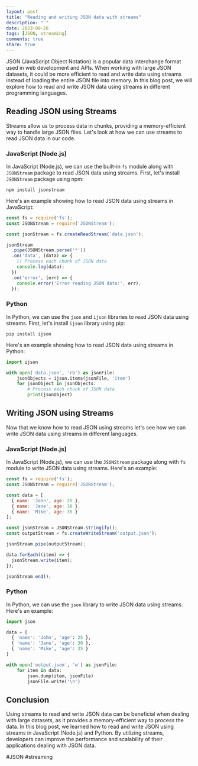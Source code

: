 ```yaml
---
layout: post
title: "Reading and writing JSON data with streams"
description: " "
date: 2023-09-26
tags: [JSON, streaming]
comments: true
share: true
---
```


JSON (JavaScript Object Notation) is a popular data interchange format used in web development and APIs. When working with large JSON datasets, it could be more efficient to read and write data using streams instead of loading the entire JSON file into memory. In this blog post, we will explore how to read and write JSON data using streams in different programming languages.

## Reading JSON using Streams

Streams allow us to process data in chunks, providing a memory-efficient way to handle large JSON files. Let's look at how we can use streams to read JSON data in our code.

### JavaScript (Node.js)

In JavaScript (Node.js), we can use the built-in `fs` module along with `JSONStream` package to read JSON data using streams. First, let's install `JSONStream` package using npm:

```shell
npm install jsonstream
```

Here's an example showing how to read JSON data using streams in JavaScript:

```javascript
const fs = require('fs');
const JSONStream = require('JSONStream');

const jsonStream = fs.createReadStream('data.json');

jsonStream
  .pipe(JSONStream.parse('*'))
  .on('data', (data) => {
    // Process each chunk of JSON data
    console.log(data);
  })
  .on('error', (err) => {
    console.error('Error reading JSON data:', err);
  });
```

### Python

In Python, we can use the `json` and `ijson` libraries to read JSON data using streams. First, let's install `ijson` library using pip:

```shell
pip install ijson
```

Here's an example showing how to read JSON data using streams in Python:

```python
import ijson

with open('data.json', 'rb') as jsonFile:
    jsonObjects = ijson.items(jsonFile, 'item')
    for jsonObject in jsonObjects:
        # Process each chunk of JSON data
        print(jsonObject)
```

## Writing JSON using Streams

Now that we know how to read JSON using streams let's see how we can write JSON data using streams in different languages.

### JavaScript (Node.js)

In JavaScript (Node.js), we can use the `JSONStream` package along with `fs` module to write JSON data using streams. Here's an example:

```javascript
const fs = require('fs');
const JSONStream = require('JSONStream');

const data = [
  { name: 'John', age: 25 },
  { name: 'Jane', age: 30 },
  { name: 'Mike', age: 35 }
];

const jsonStream = JSONStream.stringify();
const outputStream = fs.createWriteStream('output.json');

jsonStream.pipe(outputStream);

data.forEach((item) => {
  jsonStream.write(item);
});

jsonStream.end();
```

### Python

In Python, we can use the `json` library to write JSON data using streams. Here's an example:

```python
import json

data = [
  { 'name': 'John', 'age': 25 },
  { 'name': 'Jane', 'age': 30 },
  { 'name': 'Mike', 'age': 35 }
]

with open('output.json', 'w') as jsonFile:
    for item in data:
        json.dump(item, jsonFile)
        jsonFile.write('\n')
```

## Conclusion

Using streams to read and write JSON data can be beneficial when dealing with large datasets, as it provides a memory-efficient way to process the data. In this blog post, we learned how to read and write JSON using streams in JavaScript (Node.js) and Python. By utilizing streams, developers can improve the performance and scalability of their applications dealing with JSON data.

#JSON #streaming